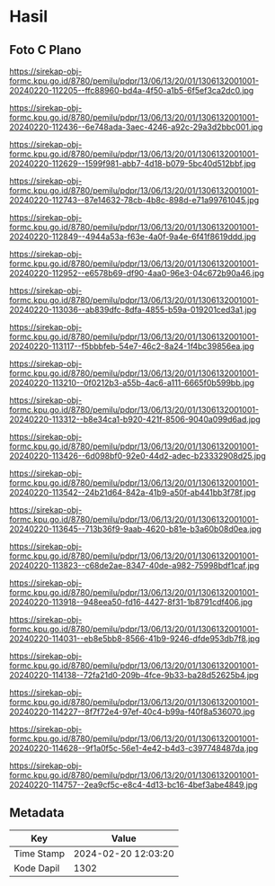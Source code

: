 # Hasil

## Foto C Plano

https://sirekap-obj-formc.kpu.go.id/8780/pemilu/pdpr/13/06/13/20/01/1306132001001-20240220-112205--ffc88960-bd4a-4f50-a1b5-6f5ef3ca2dc0.jpg

https://sirekap-obj-formc.kpu.go.id/8780/pemilu/pdpr/13/06/13/20/01/1306132001001-20240220-112436--6e748ada-3aec-4246-a92c-29a3d2bbc001.jpg

https://sirekap-obj-formc.kpu.go.id/8780/pemilu/pdpr/13/06/13/20/01/1306132001001-20240220-112629--1599f981-abb7-4d18-b079-5bc40d512bbf.jpg

https://sirekap-obj-formc.kpu.go.id/8780/pemilu/pdpr/13/06/13/20/01/1306132001001-20240220-112743--87e14632-78cb-4b8c-898d-e71a99761045.jpg

https://sirekap-obj-formc.kpu.go.id/8780/pemilu/pdpr/13/06/13/20/01/1306132001001-20240220-112849--4944a53a-f63e-4a0f-9a4e-6f41f8619ddd.jpg

https://sirekap-obj-formc.kpu.go.id/8780/pemilu/pdpr/13/06/13/20/01/1306132001001-20240220-112952--e6578b69-df90-4aa0-96e3-04c672b90a46.jpg

https://sirekap-obj-formc.kpu.go.id/8780/pemilu/pdpr/13/06/13/20/01/1306132001001-20240220-113036--ab839dfc-8dfa-4855-b59a-019201ced3a1.jpg

https://sirekap-obj-formc.kpu.go.id/8780/pemilu/pdpr/13/06/13/20/01/1306132001001-20240220-113117--f5bbbfeb-54e7-46c2-8a24-1f4bc39856ea.jpg

https://sirekap-obj-formc.kpu.go.id/8780/pemilu/pdpr/13/06/13/20/01/1306132001001-20240220-113210--0f0212b3-a55b-4ac6-a111-6665f0b599bb.jpg

https://sirekap-obj-formc.kpu.go.id/8780/pemilu/pdpr/13/06/13/20/01/1306132001001-20240220-113312--b8e34ca1-b920-421f-8506-9040a099d6ad.jpg

https://sirekap-obj-formc.kpu.go.id/8780/pemilu/pdpr/13/06/13/20/01/1306132001001-20240220-113426--6d098bf0-92e0-44d2-adec-b23332908d25.jpg

https://sirekap-obj-formc.kpu.go.id/8780/pemilu/pdpr/13/06/13/20/01/1306132001001-20240220-113542--24b21d64-842a-41b9-a50f-ab441bb3f78f.jpg

https://sirekap-obj-formc.kpu.go.id/8780/pemilu/pdpr/13/06/13/20/01/1306132001001-20240220-113645--713b36f9-9aab-4620-b81e-b3a60b08d0ea.jpg

https://sirekap-obj-formc.kpu.go.id/8780/pemilu/pdpr/13/06/13/20/01/1306132001001-20240220-113823--c68de2ae-8347-40de-a982-75998bdf1caf.jpg

https://sirekap-obj-formc.kpu.go.id/8780/pemilu/pdpr/13/06/13/20/01/1306132001001-20240220-113918--948eea50-fd16-4427-8f31-1b8791cdf406.jpg

https://sirekap-obj-formc.kpu.go.id/8780/pemilu/pdpr/13/06/13/20/01/1306132001001-20240220-114031--eb8e5bb8-8566-41b9-9246-dfde953db7f8.jpg

https://sirekap-obj-formc.kpu.go.id/8780/pemilu/pdpr/13/06/13/20/01/1306132001001-20240220-114138--72fa21d0-209b-4fce-9b33-ba28d52625b4.jpg

https://sirekap-obj-formc.kpu.go.id/8780/pemilu/pdpr/13/06/13/20/01/1306132001001-20240220-114227--8f7f72e4-97ef-40c4-b99a-f40f8a536070.jpg

https://sirekap-obj-formc.kpu.go.id/8780/pemilu/pdpr/13/06/13/20/01/1306132001001-20240220-114628--9f1a0f5c-56e1-4e42-b4d3-c397748487da.jpg

https://sirekap-obj-formc.kpu.go.id/8780/pemilu/pdpr/13/06/13/20/01/1306132001001-20240220-114757--2ea9cf5c-e8c4-4d13-bc16-4bef3abe4849.jpg


## Metadata

| Key        | Value               |
| ---------- | ------------------- |
| Time Stamp | 2024-02-20 12:03:20 |
| Kode Dapil | 1302                |



